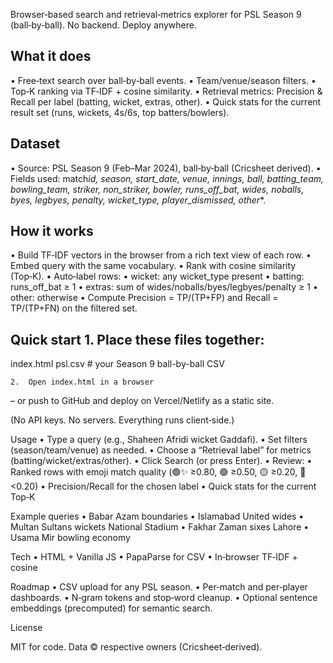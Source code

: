 Browser‑based search and retrieval‑metrics explorer for PSL Season 9 (ball‑by‑ball). No backend. Deploy anywhere.

## What it does

• Free‑text search over ball‑by‑ball events.
• Team/venue/season filters.
• Top‑K ranking via TF‑IDF + cosine similarity.
• Retrieval metrics: Precision & Recall per label (batting, wicket, extras, other).
• Quick stats for the current result set (runs, wickets, 4s/6s, top batters/bowlers).

## Dataset

• Source: PSL Season 9 (Feb–Mar 2024), ball‑by‑ball (Cricsheet derived).
• Fields used: match*id, season, start_date, venue, innings, ball, batting_team, bowling_team, striker, non_striker, bowler, runs_off_bat, wides, noballs, byes, legbyes, penalty, wicket_type, player_dismissed, other*\*.

## How it works

• Build TF‑IDF vectors in the browser from a rich text view of each row.
• Embed query with the same vocabulary.
• Rank with cosine similarity (Top‑K).
• Auto‑label rows:
• wicket: any wicket_type present
• batting: runs_off_bat ≥ 1
• extras: sum of wides/noballs/byes/legbyes/penalty ≥ 1
• other: otherwise
• Compute Precision = TP/(TP+FP) and Recall = TP/(TP+FN) on the filtered set.

## Quick start 1. Place these files together:

index.html
psl.csv # your Season 9 ball-by-ball CSV

    2.	Open index.html in a browser

– or push to GitHub and deploy on Vercel/Netlify as a static site.

(No API keys. No servers. Everything runs client‑side.)

Usage
• Type a query (e.g., Shaheen Afridi wicket Gaddafi).
• Set filters (season/team/venue) as needed.
• Choose a “Retrieval label” for metrics (batting/wicket/extras/other).
• Click Search (or press Enter).
• Review:
• Ranked rows with emoji match quality (🟢✨ ≥0.80, 🟢 ≥0.50, 🟡 ≥0.20, 🔴 <0.20)
• Precision/Recall for the chosen label
• Quick stats for the current Top‑K

Example queries
• Babar Azam boundaries
• Islamabad United wides
• Multan Sultans wickets National Stadium
• Fakhar Zaman sixes Lahore
• Usama Mir bowling economy

Tech
• HTML + Vanilla JS
• PapaParse for CSV
• In‑browser TF‑IDF + cosine

Roadmap
• CSV upload for any PSL season.
• Per‑match and per‑player dashboards.
• N‑gram tokens and stop‑word cleanup.
• Optional sentence embeddings (precomputed) for semantic search.

License

MIT for code. Data © respective owners (Cricsheet‑derived).
